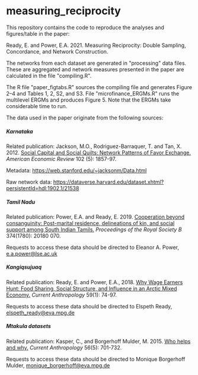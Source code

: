 # measuring_reciprocity

This repository contains the code to reproduce the analyses and figures/table in the paper:

Ready, E. and Power, E.A. 2021. Measuring Reciprocity: Double Sampling, Concordance, and Network Construction.

The networks from each dataset are generated in "processing" data files. These are aggregated and network measures presented in the paper are calculated in the file "compiling.R". 

The R file "paper_figtabs.R" sources the compiling file and generates Figure 2–4 and Tables 1, 2, S2, and S3. File "microfinance_ERGMs.R" runs the multilevel ERGMs and produces Figure 5. Note that the ERGMs take considerable time to run.

The data used in the paper originate from the following sources:

##### Karnataka

Related publication: Jackson, M.O., Rodriguez-Barraquer, T. and Tan, X. 2012. [Social Capital and Social Quilts: Network Patterns of Favor Exchange.](https://www.aeaweb.org/articles?id=10.1257/aer.102.5.1857) *American Economic Review* 102 (5): 1857-97.

Metadata: https://web.stanford.edu/~jacksonm/Data.html

Raw network data: https://dataverse.harvard.edu/dataset.xhtml?persistentId=hdl:1902.1/21538

##### Tamil Nadu

Related publication: Power, E.A. and Ready, E. 2019. [Cooperation beyond consanguinity: Post-marital residence, delineations of kin, and social support among South Indian Tamils.](https://royalsocietypublishing.org/doi/10.1098/rstb.2018.0070) *Proceedings of the Royal Society B* 374(1780): 20180 070.

Requests to access these data should be directed to Eleanor A. Power, e.a.power@lse.ac.uk

##### Kangiqsujuaq

Related publication:  Ready, E. and Power, E.A., 2018. [Why Wage Earners Hunt: Food Sharing, Social Structure, and Influence in an Arctic Mixed Economy.](https://www.journals.uchicago.edu/doi/full/10.1086/696018) *Current Anthropology* 59(1): 74-97.

Requests to access these data should be directed to Elspeth Ready, elspeth_ready@eva.mpg.de

##### Mtakula datasets

Related publication: Kasper, C., and Borgerhoff Mulder, M. 2015. [Who helps and why.](https://www.jstor.org/stable/10.1086/683024?origin=JSTOR-pdf&seq=1#metadata_info_tab_contents) *Current Anthropology* 56(5): 701-732.

Requests to access these data should be directed to Monique Borgerhoff Mulder, monique_borgerhoff@eva.mpg.de
